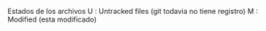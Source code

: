 Estados de los archivos
U : Untracked files (git todavia no tiene registro)
M : Modified (esta modificado)
